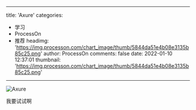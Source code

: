 
---
title: 'Axure'
categories: 
 - 学习
 - ProcessOn
 - 推荐
headimg: 'https://img.processon.com/chart_image/thumb/5844da51e4b08e3135b85c25.png'
author: ProcessOn
comments: false
date: 2022-01-10 12:37:01
thumbnail: 'https://img.processon.com/chart_image/thumb/5844da51e4b08e3135b85c25.png'
---

<div>   
<img class="thumb" alt="Axure" src="https://img.processon.com/chart_image/thumb/5844da51e4b08e3135b85c25.png" referrerpolicy="no-referrer">
<p>我要试试啊</p>  
</div>
            